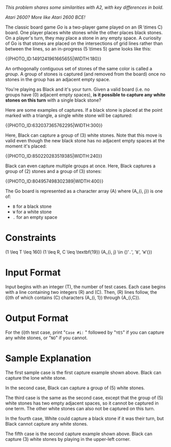 _This problem shares some similarities with A2, with key differences in bold._

_Atari 2600? More like Atari 2600 BCE!_

The classic board game _Go_ is a two-player game played on an \(R \times C\) board. One player places white stones while the other places black stones. On a player's turn, they may place a stone in any empty space. A curiosity of Go is that stones are placed on the intersections of grid lines rather than between the lines, so an in-progress \(5 \times 5\) game looks like this:

{{PHOTO_ID:1491241961665655|WIDTH:180}}

An orthogonally contiguous set of stones of the same color is called a *group*. A group of stones is captured (and removed from the board) once no stones in the group has an adjacent empty space.

You're playing as Black and it's your turn. Given a valid board (i.e. no groups have \(0\) adjacent empty spaces), **is it possible to capture any white stones on this turn** with a single black stone?

Here are some examples of captures. If a black stone is placed at the point marked with a triangle, a single white stone will be captured:

{{PHOTO_ID:632037365762295|WIDTH:300}}

Here, Black can capture a group of \(3\) white stones. Note that this move is valid even though the new black stone has no adjacent empty spaces at the moment it's placed:

{{PHOTO_ID:850220283519385|WIDTH:240}}

Black can even capture multiple groups at once. Here, Black captures a group of \(2\) stones and a group of \(3\) stones:

{{PHOTO_ID:804957498302389|WIDTH:400}}

The Go board is represented as a character array \(A\) where \(A_{i, j}\) is one of:
* `B` for a black stone
* `W` for a white stone
* `.` for an empty space


# Constraints

\(1 \leq T \leq 160\)
\(1 \leq R, C \leq \textbf{19}\)
\(A_{i, j} \in \{\)'`.`', '`B`', '`W`'\(\}\)


# Input Format

Input begins with an integer \(T\), the number of test cases. Each case begins with a line containing two integers \(R\) and \(C\). Then, \(R\) lines follow, the \(i\)th of which contains \(C\) characters \(A_{i, 1}\) through \(A_{i,C}\).


# Output Format

For the \(i\)th test case, print "`Case #i:` " followed by "`YES`" if you can capture any white stones, or "`NO`" if you cannot.


# Sample Explanation

The first sample case is the first capture example shown above. Black can capture the lone white stone.

In the second case, Black can capture a group of \(5\) white stones.

The third case is the same as the second case, except that the group of \(5\) white stones has two empty adjacent spaces, so it cannot be captured in one term. The other white stones can also not be captured on this turn.

In the fourth case, White could capture a black stone if it was their turn, but Black cannot capture any white stones.

The fifth case is the second capture example shown above. Black can capture \(3\) white stones by playing in the upper-left corner.
